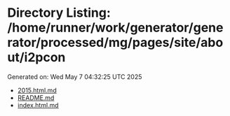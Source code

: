 # Directory Listing: /home/runner/work/generator/generator/processed/mg/pages/site/about/i2pcon
Generated on: Wed May  7 04:32:25 UTC 2025

- [2015.html.md](2015.html.md)
- [README.md](README.md)
- [index.html.md](index.html.md)
